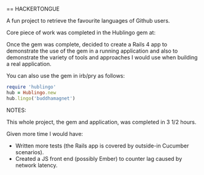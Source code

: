 == HACKERTONGUE

A fun project to retrieve the favourite languages of Github users.

Core piece of work was completed in the Hublingo gem at:

Once the gem was complete, decided to create a Rails 4 app to demonstrate the
use of the gem in a running application and also to demonstrate the variety
of tools and approaches I would use when building a real application.

You can also use the gem in irb/pry as follows:

```ruby
require 'hublingo'
hub = Hublingo.new
hub.lingo('buddhamagnet')
```

NOTES:

This whole project, the gem and application, was completed in 3 1/2 hours.

Given more time I would have:

* Written more tests (the Rails app is covered by outside-in Cucumber scenarios).
* Created a JS front end (possibly Ember) to counter lag caused by network latency.